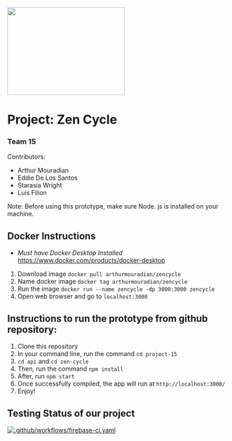 
<img src="https://user-images.githubusercontent.com/17861084/108796141-0bc48d80-7556-11eb-98d0-3466c7e91661.jpg" width="268" height="200">

# Project: Zen Cycle
### Team 15

Contributors:
- Arthur Mouradian
- Eddie De Los Santos
- Starasia Wright
- Luis Filion

Note: Before using this prototype, make sure Node. js is installed on your machine.

## Docker Instructions
- *Must have Docker Desktop Installed* https://www.docker.com/products/docker-desktop
1. Download image
`docker pull arthurmouradian/zencycle`
2. Name docker image
`docker tag arthurmouradian/zencycle`
3. Run the image
`docker run --name zencycle -dp 3000:3000 zencycle`
4. Open web browser and go to `localhost:3000`

## Instructions to run the prototype from github repository:
1. Clone this repository
2. In your command line, run the command `cd project-15`
3. `cd api` and `cd zen-cycle`
4. Then, run the command `npm install`
5. After, run `npm start`
6. Once successfully compiled, the app will run at `http://localhost:3000/`
7. Enjoy!

## Testing Status of our project
[![.github/workflows/firebase-ci.yaml](https://github.com/CSCI-40500-77100-Spring-2021/project-15/actions/workflows/firebase-ci.yaml/badge.svg)](https://github.com/CSCI-40500-77100-Spring-2021/project-15/actions/workflows/firebase-ci.yaml)
